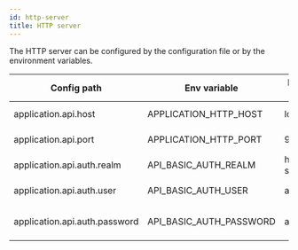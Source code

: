 ```yaml
---
id: http-server
title: HTTP server
---
```


The HTTP server can be configured by the configuration file or by the environment variables.   

| Config path                   |  Env variable           | Default value     | Description             |
|-------------------------------|-------------------------|-------------------|-------------------------|
| application.api.host          | APPLICATION_HTTP_HOST   | localhost         | The HTTP server host    |
| application.api.port          | APPLICATION_HTTP_PORT   | 9001              | The HTTP server port    |
| application.api.auth.realm    | API_BASIC_AUTH_REALM    | http-service | The basic auth realm    |
| application.api.auth.user     | API_BASIC_AUTH_USER     | admin             | The basic auth user     |
| application.api.auth.password | API_BASIC_AUTH_PASSWORD | admin             | The basic auth password |
